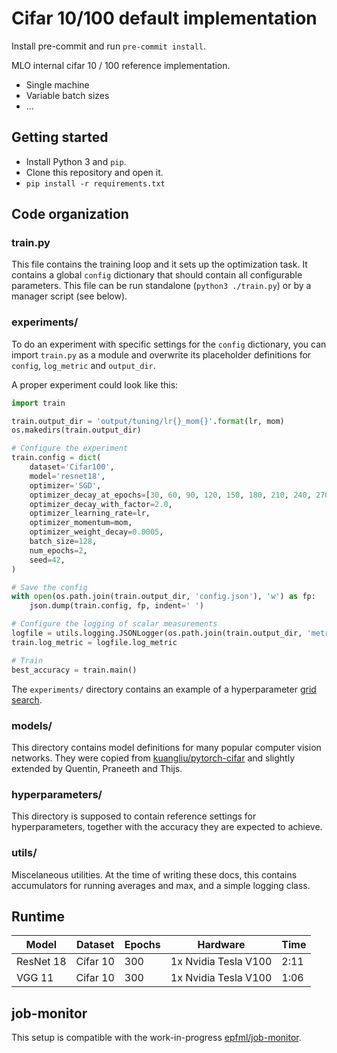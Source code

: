 # Cifar 10/100 default implementation

Install pre-commit and run `pre-commit install`.

MLO internal cifar 10 / 100 reference implementation.

- Single machine
- Variable batch sizes
- ...


## Getting started

- Install Python 3 and `pip`.
- Clone this repository and open it.
- `pip install -r requirements.txt`



## Code organization

### train.py
This file contains the training loop and it sets up the optimization task. It contains a global `config` dictionary that should contain all configurable parameters. This file can be run standalone (`python3 ./train.py`) or by a manager script (see below).


### experiments/
To do an experiment with specific settings for the `config` dictionary, you can import `train.py` as a module and overwrite its placeholder definitions for `config`, `log_metric` and `output_dir`.

A proper experiment could look like this:

```python
import train

train.output_dir = 'output/tuning/lr{}_mom{}'.format(lr, mom)
os.makedirs(train.output_dir)

# Configure the experiment
train.config = dict(
    dataset='Cifar100',
    model='resnet18',
    optimizer='SGD',
    optimizer_decay_at_epochs=[30, 60, 90, 120, 150, 180, 210, 240, 270],
    optimizer_decay_with_factor=2.0,
    optimizer_learning_rate=lr,
    optimizer_momentum=mom,
    optimizer_weight_decay=0.0005,
    batch_size=128,
    num_epochs=2,
    seed=42,
)

# Save the config
with open(os.path.join(train.output_dir, 'config.json'), 'w') as fp:
    json.dump(train.config, fp, indent=' ')

# Configure the logging of scalar measurements
logfile = utils.logging.JSONLogger(os.path.join(train.output_dir, 'metrics.json'))
train.log_metric = logfile.log_metric

# Train
best_accuracy = train.main()
```

The `experiments/` directory contains an example of a hyperparameter [grid search](experiments/grid_search_demo.py).


### models/
This directory contains model definitions for many popular computer vision networks. They were copied from [kuangliu/pytorch-cifar](https://github.com/kuangliu/pytorch-cifar) and slightly extended by Quentin, Praneeth and Thijs.


### hyperparameters/
This directory is supposed to contain reference settings for hyperparameters, together with the accuracy they are expected to achieve.


### utils/
Miscelaneous utilities. At the time of writing these docs, this contains accumulators for running averages and max, and a simple logging class.


## Runtime

| Model     | Dataset  | Epochs | Hardware             | Time |
|-----------|----------|--------|----------------------|------|
| ResNet 18 | Cifar 10 | 300    | 1x Nvidia Tesla V100 | 2:11 |
| VGG 11    | Cifar 10 | 300    | 1x Nvidia Tesla V100 | 1:06 |


## job-monitor
This setup is compatible with the work-in-progress [epfml/job-monitor](https://github.com/epfml/job-monitor).
